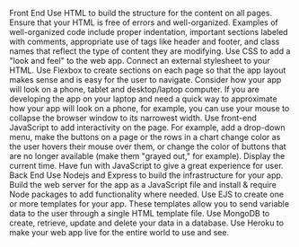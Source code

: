 Front End
Use HTML to build the structure for the content on all pages. Ensure that your HTML is free of errors and well-organized. Examples of well-organized code include proper indentation, important sections labeled with comments, appropriate use of tags like header and footer, and class names that reflect the type of content they are modifying.
Use CSS to add a "look and feel" to the web app. Connect an external stylesheet to your HTML. Use Flexbox to create sections on each page so that the app layout makes sense and is easy for the user to navigate.
Consider how your app will look on a phone, tablet and desktop/laptop computer. If you are developing the app on your laptop and need a quick way to approximate how your app will look on a phone, for example, you can use your mouse to collapse the browser window to its narrowest width.
Use front-end JavaScript to add interactivity on the page. For example, add a drop-down menu, make the buttons on a page or the rows in a chart change color as the user hovers their mouse over them, or change the color of buttons that are no longer available (make them "grayed out," for example). Display the current time. Have fun with JavaScript to give a great experience for user.
Back End
Use Nodejs and Express to build the infrastructure for your app. Build the web server for the app as a JavaScript file and install & require Node packages to add functionality where needed.
Use EJS to create one or more templates for your app. These templates allow you to send variable data to the user through a single HTML template file.
Use MongoDB to create, retrieve, update and delete your data in a database.
Use Heroku to make your web app live for the entire world to use and see.